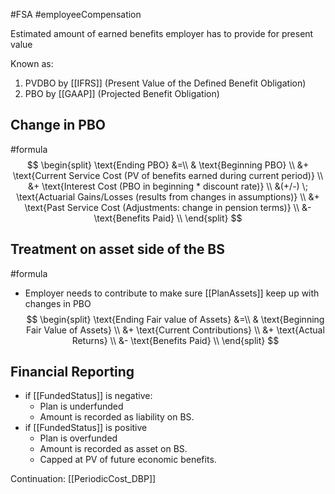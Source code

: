 #FSA #employeeCompensation 

Estimated amount of earned benefits employer has to provide for present value

Known as: 
1. PVDBO by [[IFRS]] (Present Value of the Defined Benefit Obligation) 
2. PBO by [[GAAP]] (Projected Benefit Obligation)

## Change in PBO
#formula 
$$ 
 \begin{split} 
 \text{Ending PBO} &=\\ 
 & \text{Beginning PBO} \\ 
 &+ \text{Current Service Cost (PV of benefits earned during current period)} \\ 
 &+ \text{Interest Cost (PBO in beginning * discount rate)} \\ 
 &(+/-) \; \text{Actuarial Gains/Losses (results from changes in assumptions)} \\ 
 &+ \text{Past Service Cost (Adjustments: change in pension terms)} \\ 
 &- \text{Benefits Paid} \\ 
 \end{split} 
$$

## Treatment on asset side of the BS
#formula 
- Employer needs to contribute to make sure [[PlanAssets]] keep up with changes in PBO
$$ 
 \begin{split} 
 \text{Ending Fair value of Assets} &=\\
 & \text{Beginning Fair Value of Assets} \\ 
 &+ \text{Current Contributions} \\ 
 &+ \text{Actual Returns} \\ 
 &- \text{Benefits Paid} \\ 
 \end{split} 
$$

## Financial Reporting 
- if [[FundedStatus]] is negative: 
	- Plan is underfunded 
	- Amount is recorded as liability on BS. 
- if [[FundedStatus]] is positive 
	- Plan is overfunded
	- Amount is recorded as asset on BS.  
	- Capped at PV of future economic benefits. 

Continuation:  [[PeriodicCost_DBP]]
